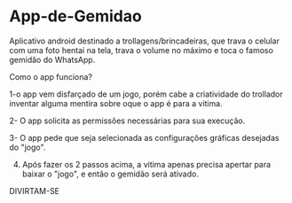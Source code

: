 # App-de-Gemidao
Aplicativo android destinado a trollagens/brincadeiras, que trava o celular com uma foto hentai na tela, trava o volume no máximo e toca o famoso gemidão do WhatsApp.

Como o app funciona?

1-o app vem disfarçado de um jogo, porém cabe a criatividade do trollador inventar alguma mentira sobre oque o app é para a vitima.

2- O app solicita as permissões necessárias para sua execução.

3- O app pede que seja selecionada as configurações gráficas desejadas do "jogo".

4. Após fazer os 2 passos acima, a vitima apenas precisa apertar para baixar o "jogo", e então o gemidão será ativado.

DIVIRTAM-SE

